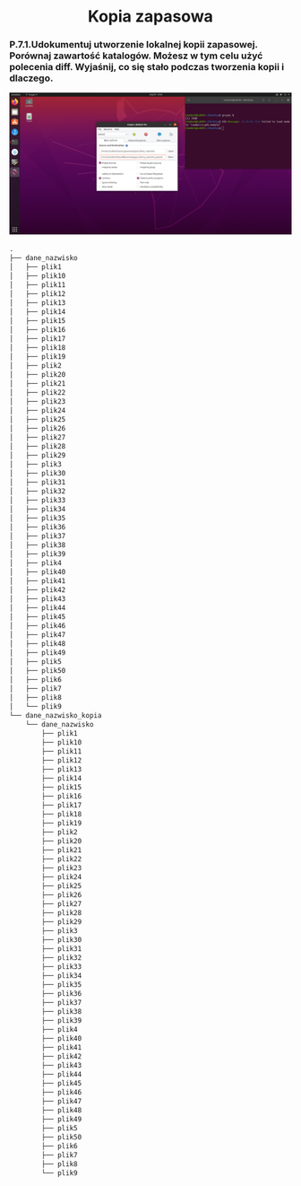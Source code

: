 <h1 align='center'>Kopia zapasowa</h1>

<h3> P.7.1.Udokumentuj utworzenie lokalnej kopii zapasowej. Porównaj zawartość katalogów.
Możesz w tym celu użyć polecenia diff. Wyjaśnij, co się stało podczas tworzenia kopii
i dlaczego. </h3>

<img src='https://github.com/Gabrysiewicz/BI-Szyfry/blob/copy/grsync.png' >

```
.
├── dane_nazwisko
│   ├── plik1
│   ├── plik10
│   ├── plik11
│   ├── plik12
│   ├── plik13
│   ├── plik14
│   ├── plik15
│   ├── plik16
│   ├── plik17
│   ├── plik18
│   ├── plik19
│   ├── plik2
│   ├── plik20
│   ├── plik21
│   ├── plik22
│   ├── plik23
│   ├── plik24
│   ├── plik25
│   ├── plik26
│   ├── plik27
│   ├── plik28
│   ├── plik29
│   ├── plik3
│   ├── plik30
│   ├── plik31
│   ├── plik32
│   ├── plik33
│   ├── plik34
│   ├── plik35
│   ├── plik36
│   ├── plik37
│   ├── plik38
│   ├── plik39
│   ├── plik4
│   ├── plik40
│   ├── plik41
│   ├── plik42
│   ├── plik43
│   ├── plik44
│   ├── plik45
│   ├── plik46
│   ├── plik47
│   ├── plik48
│   ├── plik49
│   ├── plik5
│   ├── plik50
│   ├── plik6
│   ├── plik7
│   ├── plik8
│   └── plik9
└── dane_nazwisko_kopia
    └── dane_nazwisko
        ├── plik1
        ├── plik10
        ├── plik11
        ├── plik12
        ├── plik13
        ├── plik14
        ├── plik15
        ├── plik16
        ├── plik17
        ├── plik18
        ├── plik19
        ├── plik2
        ├── plik20
        ├── plik21
        ├── plik22
        ├── plik23
        ├── plik24
        ├── plik25
        ├── plik26
        ├── plik27
        ├── plik28
        ├── plik29
        ├── plik3
        ├── plik30
        ├── plik31
        ├── plik32
        ├── plik33
        ├── plik34
        ├── plik35
        ├── plik36
        ├── plik37
        ├── plik38
        ├── plik39
        ├── plik4
        ├── plik40
        ├── plik41
        ├── plik42
        ├── plik43
        ├── plik44
        ├── plik45
        ├── plik46
        ├── plik47
        ├── plik48
        ├── plik49
        ├── plik5
        ├── plik50
        ├── plik6
        ├── plik7
        ├── plik8
        └── plik9
```
